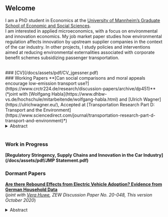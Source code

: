 ## Welcome

I am a PhD student in Economics at the [University of Mannheim’s Graduate School of Economic and Social Sciences](https://www.uni-mannheim.de/gess/).<br/>
I am interested in applied microeconomics, with a focus on environmental and innovation economics. My job market paper studies how environmental regulation affects innovation by upstream supplier companies in the context of the car industry. In other projects, I study policies and interventions aimed at reducing environmental externalities associated with corporate benefit schemes subsidizing passenger transportation. 

<br/>
### [CV](/docs/assets/pdf/CV_jgessner.pdf)
<br/>
### Working Papers
**[Can social comparisons and moral appeals encourage low-emission transport use?](https://www.crctr224.de/research/discussion-papers/archive/dp451)** <br/> (*joint with [Wolfgang Habla](https://www.dhbw-vs.de/hochschule/mitarbeitende/wolfgang-habla.html) and [Ulrich Wagner](https://ulrichwagner.eu/), Accepted at [Transportation Research Part D: Transport and the Environment](https://www.sciencedirect.com/journal/transportation-research-part-d-transport-and-environment)*)<br/>
<details>
  <summary>Abstract</summary>
Because company cars add to corporate CO2 footprints, companies are beginning to replace cars with mobility budgets that employees can use for leisure and commuting trips. This study examines whether nudges can encourage sustainable travel in such a subsidized setting. We conduct a field experiment with 341 employees of a large German company. Observing expenditure items charged to the mobility budget, we test if social comparisons and a climate-related moral appeal induce a shift towards low-emissions transport modes. We find that simultaneous application of both nudges causes a reduction in car use, particularly taxi and ride sharing, as well as substitution towards micromobility, but not public transport. The social comparison alone is not effective, and the treatment effects of the combined nudge vanish in the second half of the treatment period. Survey evidence suggests that these results are driven by a minority that complies with the communicated social norm. 
</details>
<br/>

### Work in Progress
**[Regulatory Stringency, Supply Chains and Innovation in the Car Industry](/docs/assets/pdf/JMP Statement.pdf)** <br/>

### Dormant Papers
**[Are there Rebound Effects from Electric Vehicle Adoption? Evidence from German Household Data](https://ftp.zew.de/pub/zew-docs/dp/dp20048.pdf)** <br/> (*joint with [Vera Huwe](https://www.uni-due.de/soziooekonomie/huwe), ZEW Discussion Paper No. 20-048, This version October 2020*)<br/>
<details>
  <summary>Abstract</summary>
    We analyze rebound effects of electric vehicle adoption on both the extensive (vehicle ownership) and the intensive (vehicle mileage) margin using cross-sectional household level data on vehilce ownership and use from Germany. For the identification of changes in the number of cars owned after electric vehicle adoption, we predict counterfactual car ownership using a supervised learning approach. We then investigate the effect of electric vehicle adoption on household mileage based on a matching of households owning electric vehicles to similar owners of conventional cars. We cannot verify a significant increase in the number of cars owned for households with one electric and one conventional vehicle. However, electric vehicle ownership is associated with a significant reduction in annual mileage of -23 % of the sample mean. For the selection of covariates for matching, we contrast an ad hoc variable selection with a data-driven variable selection method (double LASSO). Here, we find that the data-driven variable selection changes the magnitude of the estimation results substantially.
</details>
      
